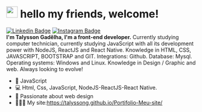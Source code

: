 # <img src="https://media.giphy.com/media/hvRJCLFzcasrR4ia7z/giphy.gif" width="30px"> hello my friends, welcome! <br>
[![Linkedin Badge](https://img.shields.io/badge/-Linkedin-6633cc?style=for-the-badge&logo=Linkedin&logoColor=white&link=https://www.linkedin.com/in/talysson-gadêlha-a174561b3/)](https://www.linkedin.com/in/talysson-gadêlha-a174561b3/)
[![Instagram Badge](https://img.shields.io/badge/-Instagram-6633cc?style=for-the-badge&logo=Instagram&logoColor=white&link=https://www.instagram.com/talyssongl/?hl=pt-br)](https://www.instagram.com/talyssongl/?hl=pt-br) 
<br>
  <strong>I'm Talysson Gadêlha, I'm a front-end developer.</strong>
  Currently studying computer technician, currently studying JavaScript with all its development power with NodeJS, ReactJS and React Native. Knowledge in HTML, CSS, JAVASCRIPT, BOOTSTRAP and GIT. Integrations: Github. Database: Mysql. Operating systems: Windows and Linux. Knowledge in Design / Graphic and web. Always looking to evolve!
- :yellow_heart: JavaScript
- :computer:   Html, Css, JavaScript, NodeJS-ReactJS-React Native.
- 💬   Passionate about web design <br>
- 👨🏻‍💻 My site:https://talyssong.github.io/Portifolio-Meu-site/
